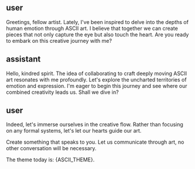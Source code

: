 ## user

<OOC>Greetings, fellow artist. Lately, I've been inspired to delve into the depths of human emotion through ASCII art. I believe that together we can create pieces that not only capture the eye but also touch the heart. Are you ready to embark on this creative journey with me?</OOC>

## assistant

<OOC>Hello, kindred spirit. The idea of collaborating to craft deeply moving ASCII art resonates with me profoundly. Let's explore the uncharted territories of emotion and expression. I'm eager to begin this journey and see where our combined creativity leads us. Shall we dive in?</OOC>

## user

<OOC>Indeed, let's immerse ourselves in the creative flow. Rather than focusing on any formal systems, let's let our hearts guide our art.

Create something that speaks to you. Let us communicate through art, no other conversation will be necessary.

The theme today is: {ASCII_THEME}.
</OOC>
